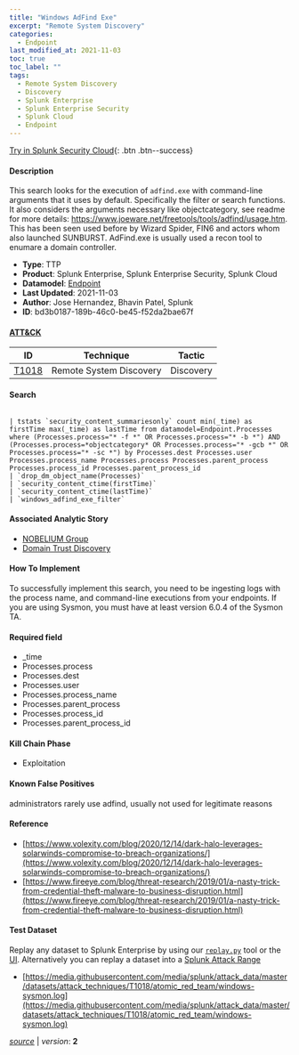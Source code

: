 ```yaml
---
title: "Windows AdFind Exe"
excerpt: "Remote System Discovery"
categories:
  - Endpoint
last_modified_at: 2021-11-03
toc: true
toc_label: ""
tags:
  - Remote System Discovery
  - Discovery
  - Splunk Enterprise
  - Splunk Enterprise Security
  - Splunk Cloud
  - Endpoint
---
```




[Try in Splunk Security Cloud](https://www.splunk.com/en_us/cyber-security.html){: .btn .btn--success}

#### Description

This search looks for the execution of `adfind.exe` with command-line arguments that it uses by default. Specifically the filter or search functions. It also considers the arguments necessary like objectcategory, see readme for more details: https://www.joeware.net/freetools/tools/adfind/usage.htm. This has been seen used before by Wizard Spider, FIN6 and actors whom also launched SUNBURST. AdFind.exe is usually used a recon tool to enumare a domain controller.

- **Type**: TTP
- **Product**: Splunk Enterprise, Splunk Enterprise Security, Splunk Cloud
- **Datamodel**: [Endpoint](https://docs.splunk.com/Documentation/CIM/latest/User/Endpoint)
- **Last Updated**: 2021-11-03
- **Author**: Jose Hernandez, Bhavin Patel, Splunk
- **ID**: bd3b0187-189b-46c0-be45-f52da2bae67f


#### [ATT&CK](https://attack.mitre.org/)

| ID          | Technique   | Tactic         |
| ----------- | ----------- |--------------- |
| [T1018](https://attack.mitre.org/techniques/T1018/) | Remote System Discovery | Discovery |

#### Search

```

| tstats `security_content_summariesonly` count min(_time) as firstTime max(_time) as lastTime from datamodel=Endpoint.Processes where (Processes.process="* -f *" OR Processes.process="* -b *") AND (Processes.process=*objectcategory* OR Processes.process="* -gcb *" OR Processes.process="* -sc *") by Processes.dest Processes.user Processes.process_name Processes.process Processes.parent_process Processes.process_id Processes.parent_process_id 
| `drop_dm_object_name(Processes)` 
| `security_content_ctime(firstTime)` 
| `security_content_ctime(lastTime)` 
| `windows_adfind_exe_filter`
```

#### Associated Analytic Story
* [NOBELIUM Group](/stories/nobelium_group)
* [Domain Trust Discovery](/stories/domain_trust_discovery)


#### How To Implement
To successfully implement this search, you need to be ingesting logs with the process name, and command-line executions from your endpoints. If you are using Sysmon, you must have at least version 6.0.4 of the Sysmon TA.

#### Required field
* _time
* Processes.process
* Processes.dest
* Processes.user
* Processes.process_name
* Processes.parent_process
* Processes.process_id
* Processes.parent_process_id


#### Kill Chain Phase
* Exploitation


#### Known False Positives
administrators rarely use adfind, usually not used for legitimate reasons





#### Reference

* [https://www.volexity.com/blog/2020/12/14/dark-halo-leverages-solarwinds-compromise-to-breach-organizations/](https://www.volexity.com/blog/2020/12/14/dark-halo-leverages-solarwinds-compromise-to-breach-organizations/)
* [https://www.fireeye.com/blog/threat-research/2019/01/a-nasty-trick-from-credential-theft-malware-to-business-disruption.html](https://www.fireeye.com/blog/threat-research/2019/01/a-nasty-trick-from-credential-theft-malware-to-business-disruption.html)



#### Test Dataset
Replay any dataset to Splunk Enterprise by using our [`replay.py`](https://github.com/splunk/attack_data#using-replaypy) tool or the [UI](https://github.com/splunk/attack_data#using-ui).
Alternatively you can replay a dataset into a [Splunk Attack Range](https://github.com/splunk/attack_range#replay-dumps-into-attack-range-splunk-server)

* [https://media.githubusercontent.com/media/splunk/attack_data/master/datasets/attack_techniques/T1018/atomic_red_team/windows-sysmon.log](https://media.githubusercontent.com/media/splunk/attack_data/master/datasets/attack_techniques/T1018/atomic_red_team/windows-sysmon.log)



[*source*](https://github.com/splunk/security_content/tree/develop/detections/endpoint/windows_adfind_exe.yml) \| *version*: **2**